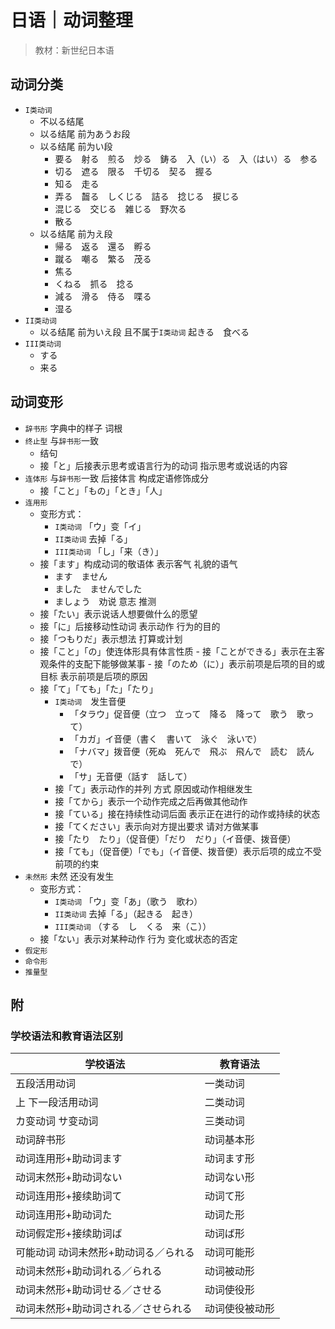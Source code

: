 # 日语｜动词整理

> 教材：新世纪日本语

## 动词分类

- `I类动词`
    - 不以る结尾
    - 以る结尾 前为あうお段
    - 以る结尾 前为い段
        - 要る　射る　煎る　炒る　鋳る　入（い）る　入（はい）る　参る
        - 切る　遮る　限る　千切る　契る　握る
        - 知る　走る
        - 弄る　齧る　しくじる　詰る　捻じる　捩じる
        - 混じる　交じる　雑じる　野次る
        - 散る
    - 以る结尾 前为え段
        - 帰る　返る　還る　孵る
        - 蹴る　嘲る　繁る　茂る
        - 焦る
        - くねる　抓る　捻る
        - 減る　滑る　侍る　喋る
        - 湿る
- `II类动词`
    - 以る结尾 前为いえ段 且不属于`I类动词` 起きる　食べる
- `III类动词`
    - する
    - 来る

## 动词变形

- `辞书形` 字典中的样子 词根
- `终止型` 与`辞书形`一致
    - 结句
    - 接「と」后接表示思考或语言行为的动词 指示思考或说话的内容
- `连体形` 与`辞书形`一致 后接体言 构成定语修饰成分
    - 接「こと」「もの」「とき」「人」
- `连用形`
    - 变形方式：
        - `I类动词` 「ウ」变「イ」
        - `II类动词` 去掉「る」
        - `III类动词` 「し」「来（き）」
    - 接「ます」构成动词的敬语体 表示客气 礼貌的语气
      - ます　ません
      - ました　ませんでした
      - ましょう　劝说 意志 推测
    - 接「たい」表示说话人想要做什么的愿望
    - 接「に」后接移动性动词 表示动作 行为的目的
    - 接「つもりだ」表示想法 打算或计划
    - 接「こと」「の」使连体形具有体言性质
            - 接「ことができる」表示在主客观条件的支配下能够做某事
            - 接「のため（に）」表示前项是后项的目的或目标 表示前项是后项的原因
    - 接「て」「ても」「た」「たり」
        - `I类动词`　发生音便
            - 「タラウ」促音便（立つ　立って　降る　降って　歌う　歌って）
            - 「カガ」イ音便（書く　書いて　泳ぐ　泳いで）
            - 「ナバマ」拨音便（死ぬ　死んで　飛ぶ　飛んで　読む　読んで）
            - 「サ」无音便（話す　話して）
        - 接「て」表示动作的并列 方式 原因或动作相继发生
        - 接「てから」表示一个动作完成之后再做其他动作
        - 接「ている」接在持续性动词后面 表示正在进行的动作或持续的状态
        - 接「てください」表示向对方提出要求 请对方做某事
        - 接「たり　たり」（促音便）「だり　だり」（イ音便、拨音便）
        - 接「ても」（促音便）「でも」（イ音便、拨音便）表示后项的成立不受前项的约束
- `未然形` 未然 还没有发生
    - 变形方式：
        - `I类动词` 「ウ」变「あ」（歌う　歌わ）
        - `II类动词` 去掉「る」（起きる　起き）
        - `III类动词` （する　し　くる　来（こ））
    - 接「ない」表示对某种动作 行为 变化或状态的否定
- `假定形`
- `命令形`
- `推量型`


## 附

### 学校语法和教育语法区别

| 学校语法 | 教育语法 |
| - | - |
| 五段活用动词 | 一类动词 |
| 上 下一段活用动词 | 二类动词 |
| カ变动词 サ变动词 | 三类动词 |
| 动词辞书形 | 动词基本形 |
| 动词连用形+助动词ます | 动词ます形 |
| 动词末然形+助动词ない | 动词ない形 |
| 动词连用形+接续助词て | 动词て形 |
| 动词连用形+助动词た | 动词た形 |
| 动词假定形+接续助词ば | 动词ば形 |
| 可能动词 动词未然形+助动词る／られる | 动词可能形 |
| 动词未然形+助动词れる／られる | 动词被动形 |
| 动词未然形+助动词せる／させる | 动词使役形 |
| 动词未然形+助动词される／させられる | 动词使役被动形 |
